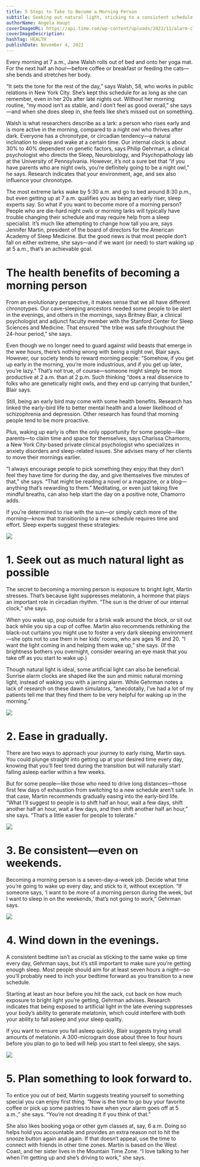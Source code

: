 ```yaml
---
title: 5 Steps to Take to Become a Morning Person
subtitle: Seeking out natural light, sticking to a consistent schedule, and easing in gradually can help.
authorName: Angela Haupt
coverImageURL: https://api.time.com/wp-content/uploads/2022/11/alarm-clock-morning-person.jpg?quality=85&w=1100
coverImageDescription: 
hashTag: HEALTH
publishDate: November 4, 2022
---
```


Every morning at 7 a.m., Jane Walsh rolls out of bed and onto her yoga mat. For the next half an hour—before coffee or breakfast or feeding the cats—she bends and stretches her body.

“It sets the tone for the rest of the day,” says Walsh, 58, who works in public relations in New York City. She’s kept this schedule for as long as she can remember, even in her 20s after late nights out. Without her morning routine, “my mood isn’t as stable, and I don’t feel as good overall,” she says—and when she does sleep in, she feels like she’s missed out on something.

Walsh is what researchers describe as a lark: a person who rises early and is more active in the morning, compared to a night owl who thrives after dark. Everyone has a chronotype, or circadian tendency—a natural inclination to sleep and wake at a certain time. Our internal clock is about 30% to 40% dependent on genetic factors, says Philip Gehrman, a clinical psychologist who directs the Sleep, Neurobiology, and Psychopathology lab at the University of Pennsylvania. However, it’s not a sure bet that “if you have parents who are night owls, you’re definitely going to be a night owl,” he says. Research indicates that your environment, age, and sex also influence your chronotype.

The most extreme larks wake by 5:30 a.m. and go to bed around 8:30 p.m., but even getting up at 7 a.m. qualifies you as being an early riser, sleep experts say. So what if you want to become more of a morning person? People who are die-hard night owls or morning larks will typically have trouble changing their schedule and may require help from a sleep specialist. It’s much like attempting to change how tall you are, says Jennifer Martin, president of the board of directors for the American Academy of Sleep Medicine. But the good news is that most people don’t fall on either extreme, she says—and if we want (or need) to start waking up at 5 a.m., that’s an achievable goal.

# The health benefits of becoming a morning person

From an evolutionary perspective, it makes sense that we all have different chronotypes. Our cave-sleeping ancestors needed some people to be alert in the evenings, and others in the mornings, says Britney Blair, a clinical psychologist and adjunct faculty member with the Stanford Center for Sleep Sciences and Medicine. That ensured “the tribe was safe throughout the 24-hour period,” she says.

Even though we no longer need to guard against wild beasts that emerge in the wee hours, there’s nothing wrong with being a night owl, Blair says. However, our society tends to reward morning people: “Somehow, if you get up early in the morning, you’re more industrious, and if you get up later, you’re lazy.” That’s not true, of course—someone might simply be more productive at 2 a.m. than at 2 p.m. Such thinking “does a real disservice to folks who are genetically night owls, and they end up carrying that burden,” Blair says.

Still, being an early bird may come with some health benefits. Research has linked the early-bird life to better mental health and a lower likelihood of schizophrenia and depression. Other research has found that morning people tend to be more proactive.

Plus, waking up early is often the only opportunity for some people—like parents—to claim time and space for themselves, says Charissa Chamorro, a New York City-based private clinical psychologist who specializes in anxiety disorders and sleep-related issues. She advises many of her clients to move their mornings earlier.

“I always encourage people to pick something they enjoy that they don’t feel they have time for during the day, and give themselves five minutes of that,” she says. “That might be reading a novel or a magazine, or a blog—anything that’s rewarding to them.” Meditating, or even just taking five mindful breaths, can also help start the day on a positive note, Chamorro adds.

If you’re determined to rise with the sun—or simply catch more of the morning—know that transitioning to a new schedule requires time and effort. Sleep experts suggest these strategies:

![](https://api.time.com/wp-content/uploads/2022/11/morning-01.png?resize=300,300&w=300)

# 1. Seek out as much natural light as possible

The secret to becoming a morning person is exposure to bright light, Martin stresses. That’s because light suppresses melatonin, a hormone that plays an important role in circadian rhythm. “The sun is the driver of our internal clock,” she says.

When you wake up, pop outside for a brisk walk around the block, or sit out back while you sip a cup of coffee. Martin also recommends rethinking the black-out curtains you might use to foster a very dark sleeping environment—she opts not to use them in her kids’ rooms, who are ages 16 and 20. “I want the light coming in and helping them wake up,” she says. (If the brightness bothers you overnight, consider wearing an eye mask that you take off as you start to wake up.)

Though natural light is ideal, some artificial light can also be beneficial. Sunrise alarm clocks are shaped like the sun and mimic natural morning light, instead of waking you with a jarring alarm. While Gehrman notes a lack of research on these dawn simulators, “anecdotally, I’ve had a lot of my patients tell me that they find them to be very helpful for waking up in the morning.”

![](https://api.time.com/wp-content/uploads/2022/11/morning-03.png?resize=300,300&w=300)

# 2. Ease in gradually.

There are two ways to approach your journey to early rising, Martin says. You could plunge straight into getting up at your desired time every day, knowing that you’ll feel tired during the transition but will naturally start falling asleep earlier within a few weeks.

But for some people—like those who need to drive long distances—those first few days of exhaustion from switching to a new schedule aren’t safe. In that case, Martin recommends gradually easing into the early-bird life. “What I’ll suggest to people is to shift half an hour, wait a few days, shift another half an hour, wait a few days, and then shift another half an hour,” she says. “That’s a little easier for people to tolerate.”

![](https://api.time.com/wp-content/uploads/2022/11/morning-02.png?resize=300,300&w=300)

# 3. Be consistent—even on weekends.

Becoming a morning person is a seven-day-a-week job. Decide what time you’re going to wake up every day, and stick to it, without exception. “If someone says, ‘I want to be more of a morning person during the week, but I want to sleep in on the weekends,’ that’s not going to work,” Gehrman says.

![](https://api.time.com/wp-content/uploads/2022/11/morning-04.png?resize=300,300&w=300)

# 4. Wind down in the evenings.

A consistent bedtime isn’t as crucial as sticking to the same wake up time every day, Gehrman says, but it’s still important to make sure you’re getting enough sleep. Most people should aim for at least seven hours a night—so you’ll probably need to inch your bedtime forward as you transition to a new schedule.

Starting at least an hour before you hit the sack, cut back on how much exposure to bright light you’re getting, Gehrman advises. Research indicates that being exposed to artificial light in the late evening suppresses your body’s ability to generate melatonin, which could interfere with both your ability to fall asleep and your sleep quality.

If you want to ensure you fall asleep quickly, Blair suggests trying small amounts of melatonin. A 300-microgram dose about three to four hours before you plan to go to bed will help you start to feel sleepy, she says.

![](https://api.time.com/wp-content/uploads/2022/11/morning-05.png?resize=300,300&w=300)

# 5. Plan something to look forward to.

To entice you out of bed, Martin suggests treating yourself to something special you can enjoy first thing. “Now is the time to go buy your favorite coffee or pick up some pastries to have when your alarm goes off at 5 a.m.,” she says. “You’re not dreading it if you think of that.”

She also likes booking yoga or other gym classes at, say, 6 a.m. Doing so helps hold you accountable and provides an extra reason not to hit the snooze button again and again. If that doesn’t appeal, use the time to connect with friends in other time zones. Martin is based on the West Coast, and her sister lives in the Mountain Time Zone. “I love talking to her when I’m getting up and she’s driving to work,” she says.